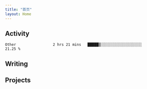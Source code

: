 ```yaml
---
title: "首页"
layout: Home
---
```


## Activity
<!--START_SECTION:waka-->

```text
Other                 2 hrs 21 mins   █████▒░░░░░░░░░░░░░░░░░░░   21.25 %
```

<!--END_SECTION:waka-->

## Writing
<PindedPosts />

## Projects
<Projects />
